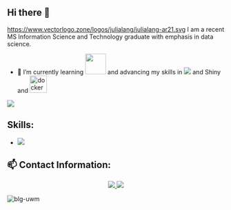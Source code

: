 
## Hi there 👋
https://www.vectorlogo.zone/logos/julialang/julialang-ar21.svg
I am a recent MS Information Science and Technology graduate with emphasis in data science. 

- 🌱 I’m currently learning <img src="https://github.com/blg-uwm/blg-uwm/blob/master/banner.jpg" width = "48"> and advancing my skills in <img src="https://img.shields.io/badge/python-%233776AB.svg?&style=flat-square&logo=python&logoColor=white" /> and Shiny and <img src="https://devicons.github.io/devicon/devicon.git/icons/docker/docker-original-wordmark.svg" alt="docker" width="40" height="40"/>




<img src="https://github.com/blg-uwm/blg-uwm/blob/master/banner.jpg">

## Skills:

* <img src="https://img.shields.io/badge/r-%23276DC3.svg?&style=for-the-badge&logo=r&logoColor=white" /> 


## 📫 Contact Information:


<p align='center'>
  <a href="https://www.linkedin.com/in/ben-garski/">
  <img src="https://img.shields.io/badge/linkedin-%230077B5.svg?&style=for-the-badge&logo=linkedin&logoColor=white" />
  </a>
  <a href="mailto:ben.garski@outlook.com">
  <img src="https://img.shields.io/badge/Microsoft%20Outlook-0078D4?logo=microsoft-outlook&logoColor=white&style=for-the-badge" />
  </a>
  
</p>

<p align="left"> <img src="https://komarev.com/ghpvc/?username=blg-uwm" alt="blg-uwm" /> </p>
